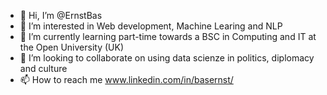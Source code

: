 - 👋 Hi, I’m @ErnstBas
- 👀 I’m interested in Web development, Machine Learing and NLP 
- 🌱 I’m currently learning part-time towards a BSC in Computing and IT at the Open University (UK)
- 💞️ I’m looking to collaborate on using data scienze in politics, diplomacy and culture
- 📫 How to reach me www.linkedin.com/in/basernst/

<!---
ErnstBas/ErnstBas is a ✨ special ✨ repository because its `README.md` (this file) appears on your GitHub profile.
You can click the Preview link to take a look at your changes.
--->
